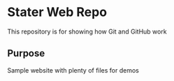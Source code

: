 # Stater Web Repo

This repository is for showing how Git and GitHub work

## Purpose

Sample website with plenty of files for demos

